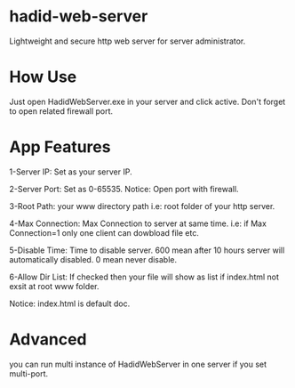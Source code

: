 # hadid-web-server
Lightweight and secure http web server for server administrator.

# How Use
Just open HadidWebServer.exe in your server and click active. Don't forget to open related firewall port.

# App Features
 1-Server IP: Set as your server IP.
 
 2-Server Port: Set as 0-65535. Notice: Open port with firewall.
 
 3-Root Path: your www directory path i.e: root folder of your http server. 
 
 4-Max Connection: Max Connection to server at same time. i.e: if Max Connection=1 only one client can dowbload file etc.
 
 5-Disable Time: Time to disable server. 600 mean after 10 hours server will automatically disabled. 0 mean never disable.
 
 6-Allow Dir List: If checked then your file will show as list if index.html not exsit at root www folder.
 
Notice: index.html is default doc.

# Advanced
you can run multi instance of HadidWebServer in one server if you set multi-port.
